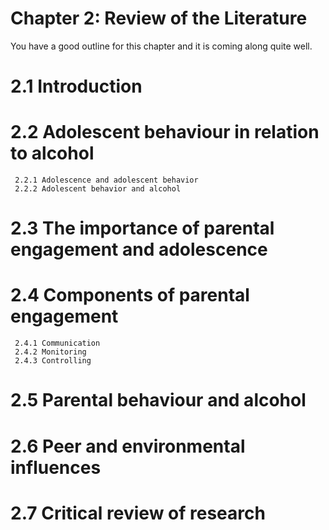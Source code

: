 #  Chapter 2: Review of the Literature
You have a good outline for this chapter and it is coming along quite well.

# 2.1 Introduction  
# 2.2 Adolescent behaviour in relation to alcohol
	 2.2.1 Adolescence and adolescent behavior
	 2.2.2 Adolescent behavior and alcohol
# 2.3 The importance of parental engagement and adolescence
# 2.4 Components of parental engagement
	 2.4.1 Communication
	 2.4.2 Monitoring
	 2.4.3 Controlling
# 2.5 Parental behaviour and alcohol
# 2.6 Peer and environmental influences
# 2.7 Critical review of research



    
    
    
    
    
    
    
    
    
    
    
    
    
    
    
    
    
    
    
    
    
    
    
    
    
    
    
    